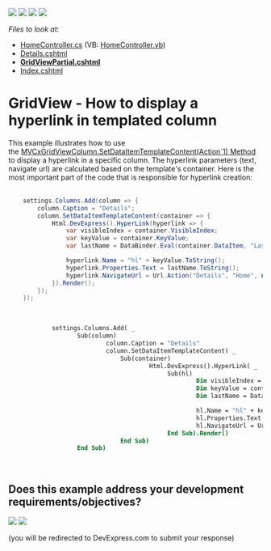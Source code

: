 <!-- default badges list -->
![](https://img.shields.io/endpoint?url=https://codecentral.devexpress.com/api/v1/VersionRange/128549928/13.2.9%2B)
[![](https://img.shields.io/badge/Open_in_DevExpress_Support_Center-FF7200?style=flat-square&logo=DevExpress&logoColor=white)](https://supportcenter.devexpress.com/ticket/details/T107662)
[![](https://img.shields.io/badge/📖_How_to_use_DevExpress_Examples-e9f6fc?style=flat-square)](https://docs.devexpress.com/GeneralInformation/403183)
[![](https://img.shields.io/badge/💬_Leave_Feedback-feecdd?style=flat-square)](#does-this-example-address-your-development-requirementsobjectives)
<!-- default badges end -->
<!-- default file list -->
*Files to look at*:

* [HomeController.cs](./CS/Controllers/HomeController.cs) (VB: [HomeController.vb](./VB/Controllers/HomeController.vb))
* [Details.cshtml](./CS/Views/Home/Details.cshtml)
* **[GridViewPartial.cshtml](./CS/Views/Home/GridViewPartial.cshtml)**
* [Index.cshtml](./CS/Views/Home/Index.cshtml)
<!-- default file list end -->
# GridView - How to display a hyperlink in templated column 


This example illustrates how to use the <a href="https://documentation.devexpress.com/#AspNet/DevExpressWebMvcMVCxGridViewColumn_SetDataItemTemplateContenttopic2592">MVCxGridViewColumn.SetDataItemTemplateContent(Action`1) Method</a> to display a hyperlink in a specific column. The hyperlink parameters (text, navigate url) are calculated based on the template's container. Here is the most important part of the code that is responsible for hyperlink creation:<br /><br />


```cs
    settings.Columns.Add(column => {
        column.Caption = "Details";
        column.SetDataItemTemplateContent(container => {
            Html.DevExpress().HyperLink(hyperlink => {
                var visibleIndex = container.VisibleIndex;
                var keyValue = container.KeyValue;
                var lastName = DataBinder.Eval(container.DataItem, "LastName");

                hyperlink.Name = "hl" + keyValue.ToString();
                hyperlink.Properties.Text = lastName.ToString();
                hyperlink.NavigateUrl = Url.Action("Details", "Home", new { id = keyValue });
            }).Render();
        });
    });
```


<br />


```vb
            settings.Columns.Add( _
                   Sub(column)
                           column.Caption = "Details"
                           column.SetDataItemTemplateContent( _
                               Sub(container)
                                       Html.DevExpress().HyperLink( _
                                            Sub(hl)
                                                    Dim visibleIndex = container.VisibleIndex
                                                    Dim keyValue = container.KeyValue
                                                    Dim lastName = DataBinder.Eval(container.DataItem, "LastName")

                                                    hl.Name = "hl" + keyValue.ToString()
                                                    hl.Properties.Text = lastName.ToString()
                                                    hl.NavigateUrl = Url.Action("Details", "Home", New With {.id = keyValue})
                                            End Sub).Render()
                               End Sub)
                   End Sub)
```



<br/>


<!-- feedback -->
## Does this example address your development requirements/objectives?

[<img src="https://www.devexpress.com/support/examples/i/yes-button.svg"/>](https://www.devexpress.com/support/examples/survey.xml?utm_source=github&utm_campaign=mvc-gridview-display-hyperlink-in-templated-column&~~~was_helpful=yes) [<img src="https://www.devexpress.com/support/examples/i/no-button.svg"/>](https://www.devexpress.com/support/examples/survey.xml?utm_source=github&utm_campaign=mvc-gridview-display-hyperlink-in-templated-column&~~~was_helpful=no)

(you will be redirected to DevExpress.com to submit your response)
<!-- feedback end -->

